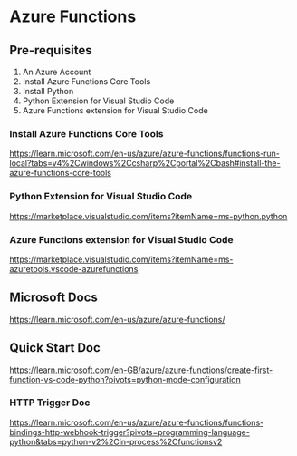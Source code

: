 # Azure Functions

## Pre-requisites

1. An Azure Account
2. Install Azure Functions Core Tools
3. Install Python
4. Python Extension for Visual Studio Code
5. Azure Functions extension for Visual Studio Code


### Install Azure Functions Core Tools

https://learn.microsoft.com/en-us/azure/azure-functions/functions-run-local?tabs=v4%2Cwindows%2Ccsharp%2Cportal%2Cbash#install-the-azure-functions-core-tools


### Python Extension for Visual Studio Code

https://marketplace.visualstudio.com/items?itemName=ms-python.python

### Azure Functions extension for Visual Studio Code

https://marketplace.visualstudio.com/items?itemName=ms-azuretools.vscode-azurefunctions


## Microsoft Docs

https://learn.microsoft.com/en-us/azure/azure-functions/

## Quick Start Doc

https://learn.microsoft.com/en-GB/azure/azure-functions/create-first-function-vs-code-python?pivots=python-mode-configuration


### HTTP Trigger Doc

https://learn.microsoft.com/en-us/azure/azure-functions/functions-bindings-http-webhook-trigger?pivots=programming-language-python&tabs=python-v2%2Cin-process%2Cfunctionsv2


